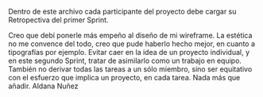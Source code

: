Dentro de este archivo cada participante del proyecto debe cargar su Retropectiva del primer Sprint.

Creo que debí ponerle más empeño al diseño de mi wireframe. La estética no me convence del todo, creo que pude haberlo hecho mejor, en cuanto a tipografías por ejemplo. Evitar caer en la idea de un proyecto individual, y en este segundo Sprint, tratar de asimilarlo como un trabajo en equipo. También no derivar todas las tareas a un sólo miembro, sino ser equitativo con el esfuerzo que implica un proyecto, en cada tarea.
Nada más que añadir.
Aldana Nuñez

